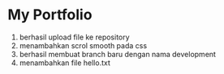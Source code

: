 # My Portfolio
1. berhasil upload file ke repository
2. menambahkan scrol smooth pada css
3. berhasil membuat branch baru dengan nama development
4. menambahkan file hello.txt
